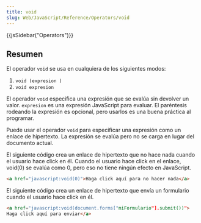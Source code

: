 ```yaml
---
title: void
slug: Web/JavaScript/Reference/Operators/void
---
```


{{jsSidebar("Operators")}}

## Resumen

El operador `void` se usa en cualquiera de los siguientes modos:

1. `void (expresion )`
2. `void expresion`

El operador `void` especifica una expresión que se evalúa sin devolver un valor. `expresion` es una expresión JavaScript para evaluar. El paréntesis rodeando la expresión es opcional, pero usarlos es una buena práctica al programar.

Puede usar el operador `void` para especificar una expresión como un enlace de hipertexto. La expresión se evalúa pero no se carga en lugar del documento actual.

El siguiente código crea un enlace de hipertexto que no hace nada cuando el usuario hace click en él. Cuando el usuario hace click en el enlace, void(0) se evalúa como 0, pero eso no tiene ningún efecto en JavaScript.

```html
<a href="javascript:void(0)">Haga click aquí para no hacer nada</a>
```

El siguiente código crea un enlace de hipertexto que envía un formulario cuando el usuario hace click en él.

```html
<a href="javascript:void(document.forms["miFormulario"].submit())">
Haga click aquí para enviar</a>
```
